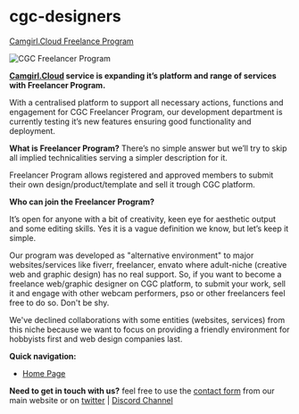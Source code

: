 # cgc-designers
[Camgirl.Cloud Freelance Program](https://camgirl.cloud/docs/designers/)

![CGC Freelancer Program](https://cgc-dan.github.io/cgc-designers/assets/cgc.jpg)

**[Camgirl.Cloud](https://camgirl.cloud/) service is expanding it’s platform and range of services with Freelancer Program.**

With a centralised platform to support all necessary actions, functions and engagement for CGC Freelancer Program, our development department is currently testing it’s new features ensuring good functionality and deployment.

**What is Freelancer Program?** 
There’s no simple answer but we’ll try to skip all implied technicalities serving a simpler description for it.

Freelancer Program allows registered and approved members to submit their own design/product/template and sell it trough CGC platform.

**Who can join the Freelancer Program?** 

It’s open for anyone with a bit of creativity, keen eye for aesthetic output and some editing skills. Yes it is a vague definition we know, but let’s keep it simple.

Our program was developed as "alternative environment" to major websites/services like fiverr, freelancer, envato where adult-niche (creative web and graphic design) has no real support. 
So, if you want to become a freelance web/graphic designer on CGC platform, to submit your work, sell it and engage with other webcam performers, pso or other freelancers feel free to do so. Don't be shy.

We've declined collaborations with some entities (websites, services) from this niche because we want to focus on providing a friendly environment for hobbyists first and web design companies last.

**Quick navigation:**
* [Home Page](https://cgc-dan.github.io/cgc-designers/)

**Need to get in touch with us?**
feel free to use the [contact form](https://camgirl.cloud/contact/) from our main website or on [twitter](https://twitter.com/CamgirlCloud) | [Discord Channel](https://discord.gg/2XvqfsJ)
